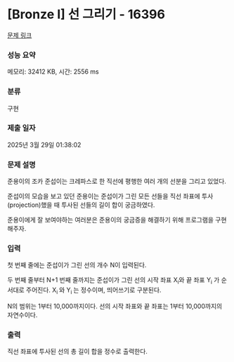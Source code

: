 # [Bronze I] 선 그리기 - 16396 

[문제 링크](https://www.acmicpc.net/problem/16396) 

### 성능 요약

메모리: 32412 KB, 시간: 2556 ms

### 분류

구현

### 제출 일자

2025년 3월 29일 01:38:02

### 문제 설명

<p>준용이의 조카 준섭이는 크레파스로 한 직선에 평행한 여러 개의 선분을 그리고 있었다.</p>

<p>준섭이의 모습을 보고 있던 준용이는 준섭이가 그린 모든 선들을 직선 좌표에 투사(projection)했을 때 투사된 선들의 길이 합이 궁금하였다.</p>

<p>준용이에게 잘 보여야하는 여러분은 준용이의 궁금증을 해결하기 위해 프로그램을 구현해주자.</p>

### 입력 

 <p>첫 번째 줄에는 준섭이가 그린 선의 개수 N이 입력된다.</p>

<p>두 번째 줄부터 N+1 번째 줄까지는 준섭이가 그린 선의 시작 좌표 X<sub>i</sub>와 끝 좌표 Y<sub>i</sub> 가 순서대로 주어진다. X<sub>i </sub>와 Y<sub>i </sub>는 정수이며, 띄어쓰기로 구분된다.</p>

<p>N의 범위는 1부터 10,000까지이다. 선의 시작 좌표와 끝 좌표는 1부터 10,000까지의 자연수이다.</p>

### 출력 

 <p>직선 좌표에 투사된 선의 총 길이 합을 정수로 출력한다. </p>

